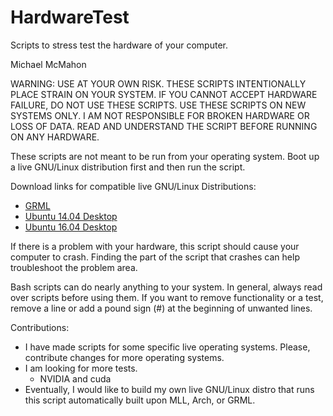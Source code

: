 # HardwareTest

Scripts to stress test the hardware of your computer.

Michael McMahon

WARNING: USE AT YOUR OWN RISK.  THESE SCRIPTS INTENTIONALLY PLACE STRAIN ON YOUR
SYSTEM.  IF YOU CANNOT ACCEPT HARDWARE FAILURE, DO NOT USE THESE SCRIPTS.  USE
THESE SCRIPTS ON NEW SYSTEMS ONLY.  I AM NOT RESPONSIBLE FOR BROKEN HARDWARE OR
LOSS OF DATA.  READ AND UNDERSTAND THE SCRIPT BEFORE RUNNING ON ANY HARDWARE.

These scripts are not meant to be run from your operating system.  Boot up a
live GNU/Linux distribution first and then run the script.

Download links for compatible live GNU/Linux Distributions:

- [GRML](https://grml.org/download/)
- [Ubuntu 14.04 Desktop](http://releases.ubuntu.com/14.04/)
- [Ubuntu 16.04 Desktop](http://releases.ubuntu.com/16.04/)

If there is a problem with your hardware, this script should cause your computer
to crash.  Finding the part of the script that crashes can help troubleshoot the
problem area.

Bash scripts can do nearly anything to your system.  In general, always read
over scripts before using them.  If you want to remove functionality or a test,
remove a line or add a pound sign (#) at the beginning of unwanted lines.

Contributions:

- I have made scripts for some specific live operating systems.  Please,
  contribute changes for more operating systems.
- I am looking for more tests.
  - NVIDIA and cuda
- Eventually, I would like to build my own live GNU/Linux distro that runs this
  script automatically built upon MLL, Arch, or GRML.
